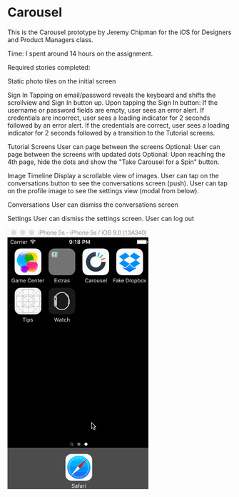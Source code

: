 
# Carousel
This is the Carousel prototype by Jeremy Chipman for the iOS for Designers and Product Managers class.

Time: I spent around 14 hours on the assignment. 

Required stories completed:

Static photo tiles on the initial screen

Sign In
Tapping on email/password reveals the keyboard and shifts the scrollview and Sign In button up.
Upon tapping the Sign In button:
If the username or password fields are empty, user sees an error alert.
If credentials are incorrect, user sees a loading indicator for 2 seconds followed by an error alert.
If the credentials are correct, user sees a loading indicator for 2 seconds followed by a transition to the Tutorial screens.

Tutorial Screens
User can page between the screens
Optional: User can page between the screens with updated dots
Optional: Upon reaching the 4th page, hide the dots and show the "Take Carousel for a Spin" button.

Image Timeline
Display a scrollable view of images.
User can tap on the conversations button to see the conversations screen (push).
User can tap on the profile image to see the settings view (modal from below).

Conversations
User can dismiss the conversations screen

Settings
User can dismiss the settings screen.
User can log out

![Video Walkthrough](Carousel.gif)
